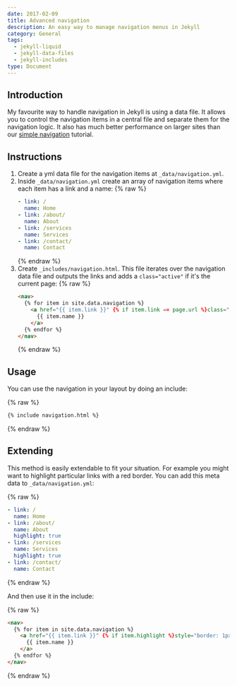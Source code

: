 ```yaml
---
date: 2017-02-09
title: Advanced navigation
description: An easy way to manage navigation menus in Jekyll
category: General
tags:
  - jekyll-liquid
  - jekyll-data-files
  - jekyll-includes
type: Document
---
```

## Introduction

My favourite way to handle navigation in Jekyll is using a data file. It allows you to control the navigation items in a central file and separate them for the navigation logic. It also has much better performance on larger sites than our [simple navigation](/jekyll/simple-navigation/) tutorial.

## Instructions

1.  Create a yml data file for the navigation items at `_data/navigation.yml`.
2.  Inside `_data/navigation.yml` create an array of navigation items where each item has a link and a name:
    {% raw %}
    ~~~yml
    - link: /
      name: Home
    - link: /about/
      name: About
    - link: /services
      name: Services
    - link: /contact/
      name: Contact
    ~~~
    {% endraw %}
3.  Create `_includes/navigation.html`. This file iterates over the navigation data file and outputs the links and adds a `class="active"` if it's the current page:
    {% raw %}
    ~~~html
    <nav>
      {% for item in site.data.navigation %}
        <a href="{{ item.link }}" {% if item.link == page.url %}class="active"{% endif %}>
          {{ item.name }}
        </a>
      {% endfor %}
    </nav>
    ~~~
    {% endraw %}

## Usage

You can use the navigation in your layout by doing an include:

{% raw %}
~~~html
{% include navigation.html %}
~~~
{% endraw %}

## Extending

This method is easily extendable to fit your situation. For example you might want to highlight particular links with a red border. You can add this meta data to `_data/navigation.yml`:

{% raw %}
~~~yml
- link: /
  name: Home
- link: /about/
  name: About
  highlight: true
- link: /services
  name: Services
  highlight: true
- link: /contact/
  name: Contact
~~~
{% endraw %}

And then use it in the include:

{% raw %}
~~~html
<nav>
  {% for item in site.data.navigation %}
    <a href="{{ item.link }}" {% if item.highlight %}style="border: 1px solid red;"{% endif %} {% if item.link == page.url %}class="active"{% endif %}>
      {{ item.name }}
    </a>
  {% endfor %}
</nav>
~~~
{% endraw %}

